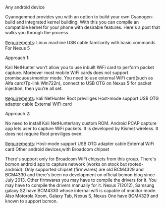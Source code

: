  Any android device

Cyanogenmod provides you with an option to build your own Cyanogen-build and integrated kernel building. With this you can compile an compatible kernel for your phone with desirable features. Here's a post that walks you through the process.

R̲e̲qu̲i̲r̲e̲m̲e̲n̲t̲s̲: Linux machine
USB cable
familiarity with basic commands
For Nexus 5

Approach 1:

Kali NetHunter won't allow you to use inbuilt WiFi card to perform packet capture.
Moreover most mobile WiFi cards does not support promiscuous/monitor mode.
You need to use external WiFi card(such as Alfa card/Tp-link Wln722n),
connect to USB OTG on Nexus 5 for packet injection, then you're all set.

R̲e̲qu̲i̲r̲e̲m̲e̲n̲t̲s̲:
kali NetHunter
Root previliges
Host-mode support
USB OTG adapter cable
External WiFi card

Approach 2:

No need to install Kali NetHunter/any custom ROM.
Android PCAP capture app lets user to capture WiFi packets.
It is developed by Kismet wireless.
It does not require Root previliges even.

R̲e̲qu̲i̲r̲e̲m̲e̲n̲t̲s̲:
Host-mode support
USB OTG adapter cable
External WiFi card
Other android devices,with Broadcom chipset

There's support only for Broadcom WiFi chipsets from this group. There's bcmon android app to capture network (works on stock but rooted-android). Only supported chipset (firmwares) are old BCM4329 and BCM4330 and there's been no development on official bcmon blog since July 2013. Other firmwares you may have to compile the drivers for it. You may have to compile the drivers manually for it.
Nexus 7(2012), Samsung galaxy S2 have BCM4330 whose internal wifi is capable of monitor mode. Also Motorola Xoom, Galaxy Tab, Nexus S, Nexus One have BCM4329 and known to support bcmon.
